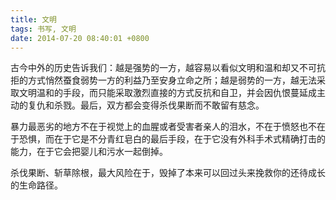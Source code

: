 ```yaml
---
title: 文明
tags: 书写, 文明
date: 2014-07-20 08:40:01 +0800
---
```



古今中外的历史告诉我们：越是强势的一方，越容易以看似文明和温和却又不可抗拒的方式悄然蚕食弱势一方的利益乃至安身立命之所；越是弱势的一方，越无法采取文明温和的手段，而只能采取激烈直接的方式反抗和自卫，并会因仇恨蔓延成主动的复仇和杀戮。最后，双方都会变得杀伐果断而不敢留有慈念。

暴力最恶劣的地方不在于视觉上的血腥或者受害者亲人的泪水，不在于愤怒也不在于恐惧，而在于它是不分青红皂白的最后手段，在于它没有外科手术式精确打击的能力，在于它会把婴儿和污水一起倒掉。

杀伐果断、斩草除根，最大风险在于，毁掉了本来可以回过头来挽救你的还待成长的生命路径。

